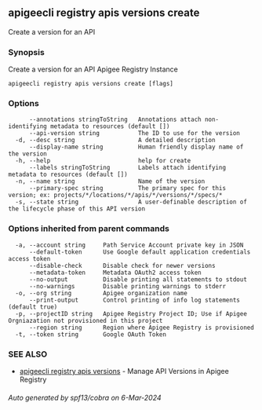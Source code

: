 ## apigeecli registry apis versions create

Create a version for an API

### Synopsis

Create a version for an API Apigee Registry Instance

```
apigeecli registry apis versions create [flags]
```

### Options

```
      --annotations stringToString   Annotations attach non-identifying metadata to resources (default [])
      --api-version string           The ID to use for the version
  -d, --desc string                  A detailed description
      --display-name string          Human friendly display name of the version
  -h, --help                         help for create
      --labels stringToString        Labels attach identifying metadata to resources (default [])
  -n, --name string                  Name of the version
      --primary-spec string          The primary spec for this version; ex: projects/*/locations/*/apis/*/versions/*/specs/*
  -s, --state string                 A user-definable description of the lifecycle phase of this API version
```

### Options inherited from parent commands

```
  -a, --account string     Path Service Account private key in JSON
      --default-token      Use Google default application credentials access token
      --disable-check      Disable check for newer versions
      --metadata-token     Metadata OAuth2 access token
      --no-output          Disable printing all statements to stdout
      --no-warnings        Disable printing warnings to stderr
  -o, --org string         Apigee organization name
      --print-output       Control printing of info log statements (default true)
  -p, --projectID string   Apigee Registry Project ID; Use if Apigee Orgniazation not provisioned in this project
      --region string      Region where Apigee Registry is provisioned
  -t, --token string       Google OAuth Token
```

### SEE ALSO

* [apigeecli registry apis versions](apigeecli_registry_apis_versions.md)	 - Manage API Versions in Apigee Registry

###### Auto generated by spf13/cobra on 6-Mar-2024
